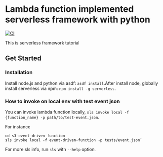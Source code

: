 # Lambda function implemented serverless framework with python

[![CI](https://github.com/tecchu11/s3-event-driven-function/actions/workflows/ci.yml/badge.svg)](https://github.com/tecchu11/s3-event-driven-function/actions/workflows/ci.yml)

This is serverless framework tutorial

## Get Started

### Installation

Install node.js and python via asdf: `asdf install`.After install node, globally install serverless via
npm: `npm install -g serverless`.

### How to invoke on local env with test event json

You can invoke lambda function locally, `sls invoke local -f {function_name} -p path/to/test-event.json`.

For instance

```
cd s3-event-driven-function
sls invoke local -f event-driven-function -p tests/event.json`
```

For more sls info, run `sls` with `--help` option.